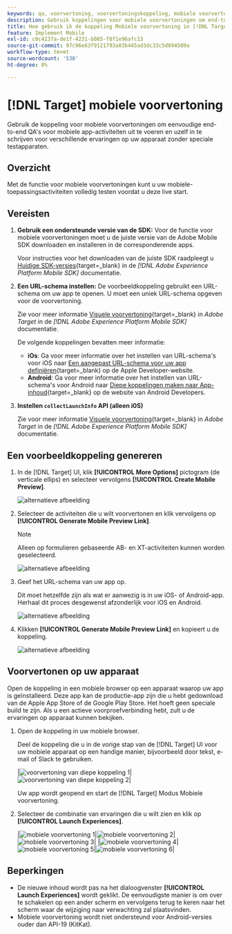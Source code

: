 ```yaml
---
keywords: qa, voorvertoning, voorvertoningskoppeling, mobiele voorvertoning
description: Gebruik koppelingen voor mobiele voorvertoningen om end-to-end kwaliteitscontroles uit te voeren voor mobiele toepassingsactiviteiten. U kunt zich inschrijven voor verschillende ervaringen zonder speciale testapparaten.
title: Hoe gebruik ik de koppeling Mobiele voorvertoning in [!DNL Target] Mobiel?
feature: Implement Mobile
exl-id: c0c4237a-de1f-4231-b085-f8f1e96afc13
source-git-commit: 97c96e63f9121793a83b445ad3dc33c5d094509a
workflow-type: tm+mt
source-wordcount: '538'
ht-degree: 0%

---
```


# [!DNL Target] mobiele voorvertoning

Gebruik de koppeling voor mobiele voorvertoningen om eenvoudige end-to-end QA&#39;s voor mobiele app-activiteiten uit te voeren en uzelf in te schrijven voor verschillende ervaringen op uw apparaat zonder speciale testapparaten.

## Overzicht

Met de functie voor mobiele voorvertoningen kunt u uw mobiele-toepassingsactiviteiten volledig testen voordat u deze live start.

## Vereisten

1. **Gebruik een ondersteunde versie van de SDK:** Voor de functie voor mobiele voorvertoningen moet u de juiste versie van de Adobe Mobile SDK downloaden en installeren in de corresponderende apps.

   Voor instructies voor het downloaden van de juiste SDK raadpleegt u [Huidige SDK-versies](https://developer.adobe.com/client-sdks/documentation/current-sdk-versions/){target=_blank} in de *[!DNL Adobe Experience Platform Mobile SDK]* documentatie.

1. **Een URL-schema instellen:** De voorbeeldkoppeling gebruikt een URL-schema om uw app te openen. U moet een uniek URL-schema opgeven voor de voorvertoning.

   Zie voor meer informatie [Visuele voorvertoning](https://developer.adobe.com/client-sdks/documentation/adobe-target/#visual-preview){target=_blank} in *Adobe Target* in de *[!DNL Adobe Experience Platform Mobile SDK]* documentatie.

   De volgende koppelingen bevatten meer informatie:

   * **iOs**: Ga voor meer informatie over het instellen van URL-schema&#39;s voor iOS naar [Een aangepast URL-schema voor uw app definiëren](https://developer.apple.com/documentation/xcode/defining-a-custom-url-scheme-for-your-app){target=_blank} op de Apple Developer-website.
   * **Android**: Ga voor meer informatie over het instellen van URL-schema&#39;s voor Android naar [Diepe koppelingen maken naar App-inhoud](https://developer.android.com/training/app-links/deep-linking){target=_blank} op de website van Android Developers.

1. **Instellen `collectLaunchInfo` API (alleen i0S)**

   Zie voor meer informatie [Visuele voorvertoning](https://developer.adobe.com/client-sdks/documentation/adobe-target/#visual-preview){target=_blank} in *Adobe Target* in de *[!DNL Adobe Experience Platform Mobile SDK]* documentatie.

## Een voorbeeldkoppeling genereren

1. In de [!DNL Target] UI, klik **[!UICONTROL More Options]** pictogram (de verticale ellips) en selecteer vervolgens **[!UICONTROL Create Mobile Preview]**.

   ![alternatieve afbeelding](assets/mobile-preview-create.png)

1. Selecteer de activiteiten die u wilt voorvertonen en klik vervolgens op **[!UICONTROL Generate Mobile Preview Link]**.

   >[!NOTE]
   >
   >Alleen op formulieren gebaseerde AB- en XT-activiteiten kunnen worden geselecteerd.

   ![alternatieve afbeelding](assets/mobile-preview-select-activities.png)

1. Geef het URL-schema van uw app op.

   Dit moet hetzelfde zijn als wat er aanwezig is in uw iOS- of Android-app. Herhaal dit proces desgewenst afzonderlijk voor iOS en Android.

   ![alternatieve afbeelding](assets/mobile-preview-enter-url-scheme.png)

1. Klikken **[!UICONTROL Generate Mobile Preview Link]** en kopieert u de koppeling.

   ![alternatieve afbeelding](assets/mobile-preview-generate-and-copy.png)

## Voorvertonen op uw apparaat

Open de koppeling in een mobiele browser op een apparaat waarop uw app is geïnstalleerd. Deze app kan de productie-app zijn die u hebt gedownload van de Apple App Store of de Google Play Store. Het hoeft geen speciale build te zijn. Als u een actieve voorproefverbinding hebt, zult u de ervaringen op apparaat kunnen bekijken.

1. Open de koppeling in uw mobiele browser.

   Deel de koppeling die u in de vorige stap van de [!DNL Target] UI voor uw mobiele apparaat op een handige manier, bijvoorbeeld door tekst, e-mail of Slack te gebruiken.

   |![voorvertoning van diepe koppeling 1](assets/mobile-preview-open-deeplink.png)|![voorvertoning van diepe koppeling 2](assets/mobile-preview-open-app.png)|

   Uw app wordt geopend en start de [!DNL Target] Modus Mobiele voorvertoning.

1. Selecteer de combinatie van ervaringen die u wilt zien en klik op **[!UICONTROL Launch Experiences]**.

   |![mobiele voorvertoning 1](assets/mobile-preview-experience-selection-1.png)|![mobiele voorvertoning 2](assets/mobile-preview-experience-result-1-france.png)|![mobiele voorvertoning 3](assets/mobile-preview-experience-result-1-shipfree.png)| |![mobiele voorvertoning 4](assets/mobile-preview-experience-selection-2.png)|![mobiele voorvertoning 5](assets/mobile-preview-experience-result-2-aus.png)|![mobiele voorvertoning 6](assets/mobile-preview-experience-result-2-10off.png)|

## Beperkingen

* De nieuwe inhoud wordt pas na het dialoogvenster **[!UICONTROL Launch Experiences]** wordt geklikt. De eenvoudigste manier is om over te schakelen op een ander scherm en vervolgens terug te keren naar het scherm waar de wijziging naar verwachting zal plaatsvinden.
* Mobiele voorvertoning wordt niet ondersteund voor Android-versies ouder dan API-19 (KitKat).
